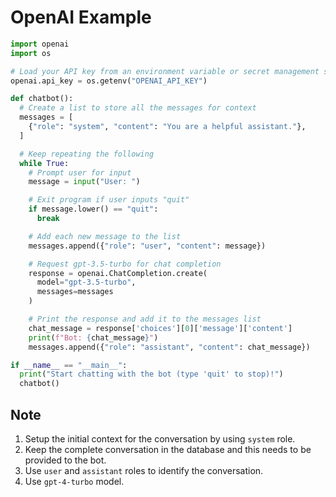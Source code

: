 # OpenAI Example

```python
import openai
import os

# Load your API key from an environment variable or secret management service
openai.api_key = os.getenv("OPENAI_API_KEY")

def chatbot():
  # Create a list to store all the messages for context
  messages = [
    {"role": "system", "content": "You are a helpful assistant."},
  ]

  # Keep repeating the following
  while True:
    # Prompt user for input
    message = input("User: ")

    # Exit program if user inputs "quit"
    if message.lower() == "quit":
      break

    # Add each new message to the list
    messages.append({"role": "user", "content": message})

    # Request gpt-3.5-turbo for chat completion
    response = openai.ChatCompletion.create(
      model="gpt-3.5-turbo",
      messages=messages
    )

    # Print the response and add it to the messages list
    chat_message = response['choices'][0]['message']['content']
    print(f"Bot: {chat_message}")
    messages.append({"role": "assistant", "content": chat_message})

if __name__ == "__main__":
  print("Start chatting with the bot (type 'quit' to stop)!")
  chatbot()
```

## Note

1. Setup the initial context for the conversation by using `system` role.
2. Keep the complete conversation in the database and this needs to be provided to the bot.
3. Use `user` and `assistant` roles to identify the conversation.
4. Use `gpt-4-turbo` model.
